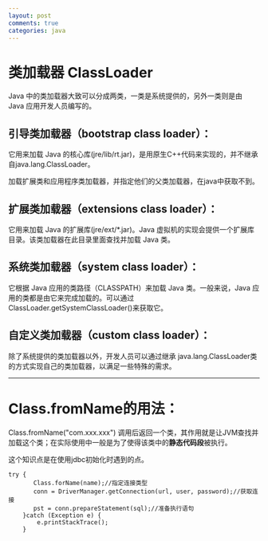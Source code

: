 ```yaml
---
layout: post
comments: true
categories: java
---
```


# 类加载器 ClassLoader

Java 中的类加载器大致可以分成两类，一类是系统提供的，另外一类则是由 Java 应用开发人员编写的。 

## 引导类加载器（bootstrap class loader）：

它用来加载 Java 的核心库(jre/lib/rt.jar)，是用原生C++代码来实现的，并不继承自java.lang.ClassLoader。

加载扩展类和应用程序类加载器，并指定他们的父类加载器，在java中获取不到。 

## 扩展类加载器（extensions class loader）：

它用来加载 Java 的扩展库(jre/ext/*.jar)。Java 虚拟机的实现会提供一个扩展库目录。该类加载器在此目录里面查找并加载 Java 类。 

## 系统类加载器（system class loader）：

它根据 Java 应用的类路径（CLASSPATH）来加载 Java 类。一般来说，Java 应用的类都是由它来完成加载的。可以通过 ClassLoader.getSystemClassLoader()来获取它。

## 自定义类加载器（custom class loader）：

除了系统提供的类加载器以外，开发人员可以通过继承 java.lang.ClassLoader类的方式实现自己的类加载器，以满足一些特殊的需求。

---

# Class.fromName的用法：
Class.fromName("com.xxx.xxx") 调用后返回一个类，其作用就是让JVM查找并加载这个类；在实际使用中一般是为了使得该类中的**静态代码段**被执行。

这个知识点是在使用jdbc初始化时遇到的点。
	
	try {  
           Class.forName(name);//指定连接类型  
           conn = DriverManager.getConnection(url, user, password);//获取连接  
           pst = conn.prepareStatement(sql);//准备执行语句  
        }catch (Exception e) {  
            e.printStackTrace();  
        }  

